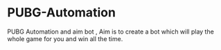 # PUBG-Automation
PUBG Automation and aim bot , Aim is to create a bot which will play the whole game for you and win all the time.
